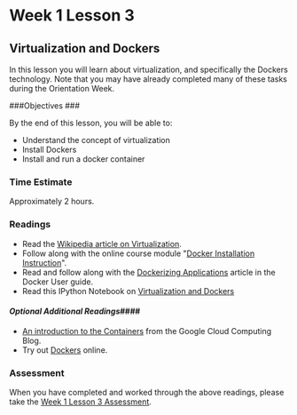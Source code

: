 # Week 1 Lesson 3 #
## Virtualization and Dockers ##

In this lesson you will learn about virtualization, and specifically the Dockers technology.  Note that you may have already completed many of these tasks during the Orientation Week.

###Objectives ###

By the end of this lesson, you will be able to:

- Understand the concept of virtualization
- Install Dockers
- Install and run a docker container

### Time Estimate ###

Approximately 2 hours.

### Readings ####
- Read the [Wikipedia article on Virtualization](https://en.wikipedia.org/wiki/Virtualization).
- Follow along with the online course  module "[Docker Installation Instruction](notebook/docker_running_ipynb.md)".
- Read and follow along with the [Dockerizing Applications](https://docs.docker.com/userguide/dockerizing/) article in the Docker User guide.
- Read this IPython Notebook on [Virtualization and Dockers](notebook/virtualization.ipynb)
  
#### *Optional Additional Readings*####
- [An introduction to the Containers](http://googlecloudplatform.blogspot.com/2015/01/in-coming-weeks-we-will-be-publishing.html) from the Google Cloud Computing Blog.
- Try out [Dockers](https://hub-beta-stage.docker.com/enterprise/trial/) online.

### Assessment ###

When you have completed and worked through the above readings, please take the [Week 1 Lesson 3 Assessment](https://learn.illinois.edu/mod/quiz/view.php?id=1095473).



